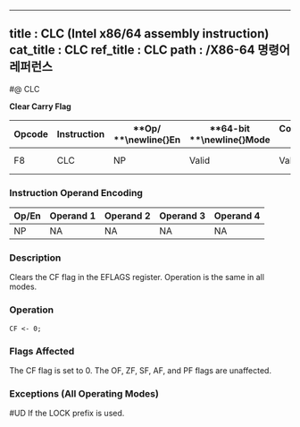 ----------------------------
title : CLC (Intel x86/64 assembly instruction)
cat_title : CLC
ref_title : CLC
path : /X86-64 명령어 레퍼런스
----------------------------
#@ CLC

**Clear Carry Flag**

|**Opcode**|**Instruction**|**Op/ **\newline{}**En**|**64-bit **\newline{}**Mode**|**Compat/**\newline{}**Leg Mode**|**Description**|
|----------|---------------|------------------------|-----------------------------|---------------------------------|---------------|
|F8|CLC|NP|Valid|Valid|Clear CF flag.|
### Instruction Operand Encoding


|Op/En|Operand 1|Operand 2|Operand 3|Operand 4|
|-----|---------|---------|---------|---------|
|NP|NA|NA|NA|NA|
### Description


Clears the CF flag in the EFLAGS register. Operation is the same in all modes.


### Operation

```info-verb
CF <- 0;
```
### Flags Affected


The CF flag is set to 0. The OF, ZF, SF, AF, and PF flags are unaffected.

### Exceptions (All Operating Modes)


#UD  If the LOCK prefix is used.

